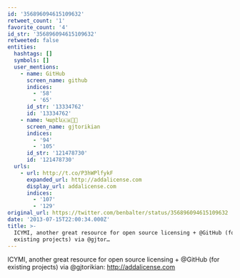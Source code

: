 ```yaml
---
id: '356896094615109632'
retweet_count: '1'
favorite_count: '4'
id_str: '356896094615109632'
retweeted: false
entities:
  hashtags: []
  symbols: []
  user_mentions:
    - name: GitHub
      screen_name: github
      indices:
        - '58'
        - '65'
      id_str: '13334762'
      id: '13334762'
    - name: Կարէն🇦🇲🌹🏁
      screen_name: gjtorikian
      indices:
        - '94'
        - '105'
      id_str: '121478730'
      id: '121478730'
  urls:
    - url: http://t.co/P3hWPlfykF
      expanded_url: http://addalicense.com
      display_url: addalicense.com
      indices:
        - '107'
        - '129'
original_url: https://twitter.com/benbalter/status/356896094615109632
date: '2013-07-15T22:00:34.000Z'
title: >-
  ICYMI, another great resource for open source licensing + @GitHub (for
  existing projects) via @gjtor…
---
```


ICYMI, another great resource for open source licensing + @GitHub (for existing projects) via @gjtorikian: http://addalicense.com